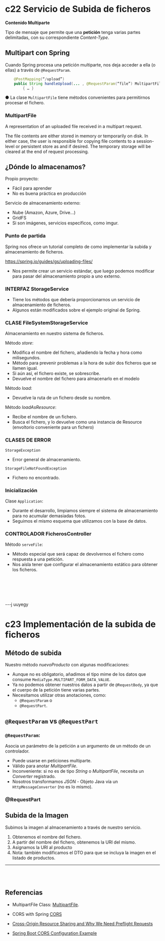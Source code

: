 # c22 Servicio de Subida de ficheros


**Contenido Multiparte**

Tipo de mensaje que permite que una **petición** tenga varias partes
delimitadas, con su correspondiente *Content-Type*.

## Multipart con Spring

Cuando Spring procesa una petición multiparte, nos deja acceder a
ella (o ellas) a través de `@RequestParam`.

```java
	@PostMapping(“/upload”)
	public String handleUpload(... , @RequestParam(“file”) MultipartFile file)
		{ … }
```

● La clase `MultipartFile` tiene métodos convenientes para permitirnos
procesar el fichero.


### MultipartFile

A representation of an uploaded file received in a multipart request.

The file contents are either stored in memory or temporarily on disk. In either case, the user is responsible for copying file contents to a session-level or persistent store as and if desired. The temporary storage will be cleared at the end of request processing.





## ¿Dónde lo almacenamos?

Propio proyecto:

- Fácil para aprender
- No es buena práctica en producción

Servicio de almacenamiento externo:

- Nube (Amazon, Azure, Drive...)
- GridFS
- Si son imágenes, servicios específicos, como imgur. 


### Punto de partida

Spring nos ofrece un tutorial completo de como implementar la
subida y almacenamiento de ficheros.

https://spring.io/guides/gs/uploading-files/

- Nos permite crear un servicio estándar, que luego podemos
modificar para pasar del almacenamiento propio a uno externo.



### INTERFAZ StorageService

- Tiene los métodos que debería proporcionarnos un servicio de
almacenamiento de ficheros.
- Algunos están modificados sobre el ejemplo original de Spring.


### CLASE FileSystemStorageService

Almacenamiento en nuestro sistema de ficheros.

Método *store*:

- Modifica el nombre del fichero, añadiendo la fecha y hora como
milisegundos.
- Método para prevenir problemas a la hora de subir dos ficheros
que se llamen igual.
- Si aún así, el fichero existe, se sobrescribe.
- Devuelve el nombre del fichero para almacenarlo en el modelo

Método *load*:

- Devuelve la ruta de un fichero desde su nombre.

Método *loadAsResource*:

- Recibe el nombre de un fichero.
- Busca el fichero, y lo devuelve como una instancia de Resource
(envoltorio conveniente para un fichero)


### CLASES DE ERROR

`StorageException`

- Error general de almacenamiento.

`StorageFileNotFoundException`

- Fichero no encontrado.


### Inicialización

Clase `Application`:

- Durante el desarrollo, limpiamos siempre el sistema de
almacenamiento para no acumular demasiadas fotos.
- Seguimos el mismo esquema que utilizamos con la base de
datos.

### CONTROLADOR FicherosController
Método `serveFile`:

- Método especial que será capaz de devolvernos el fichero como
respuesta a una petición.
- Nos aísla tener que configurar el almacenamiento estático para
obtener los ficheros.


<br>
<br>
<br>
<br>

---j
uuyegy


# c23 Implementación de la subida de ficheros


## Método de subida

Nuestro método *nuevoProducto* con algunas modificaciones:

- Aunque no es obligatorio, añadimos el tipo mime de los datos
que consume `MediaType.MULTIPART_FORM_DATA_VALUE`.
- Ya no podemos obtener nuestros datos a partir de
`@RequestBody`, ya que el cuerpo de la petición tiene varias
partes.
- Necesitamos utilizar otras anotaciones, como:
	- `@RequestParam` o 
	- `@RequestPart`.


## `@RequestParam` vs  `@RequestPart`

### `@RequestParam`: 

Asocia un parámetro de la petición a un argumento de un método de un controlador.

- Puede usarse en peticiones multiparte.
- Válido para anotar *MultipartFile*.
- Inconveniente: si no es de tipo *String* o *MultipartFile*, necesita
un *Converter* registrado.
- Nosotros transformamos *JSON* - Objeto Java vía un
`HttpMessageConverter` (no es lo mismo).


### @RequestPart


## Subida de la Imagen

Subimos la imagen al almacenamiento a través de nuestro
servicio.
1. Obtenemos el nombre del fichero.
2. A partir del nombre del fichero, obtenemos la URI del mismo.
3. Asignamos la URI al producto
4. Nota: también modificamos el DTO para que se incluya la imagen en el listado de productos.



---

<br>
<br>



## Referencias

- MultipartFile Class: [MultipartFile](https://docs.spring.io/spring-framework/docs/current/javadoc-api/org/springframework/web/multipart/MultipartFile.html).

- CORS with Spring [CORS](https://www.baeldung.com/spring-cors#:~:text=Global%20CORS%20Configuration&text=This%20is%20similar%20to%20using,and%20POST%20methods%20are%20allowed.)

- [Cross-Origin Resource Sharing and Why We Need Preflight Requests](https://www.baeldung.com/cs/cors-preflight-requests)

- [Spring Boot CORS Configuration Example](https://howtodoinjava.com/spring-boot2/spring-cors-configuration/)